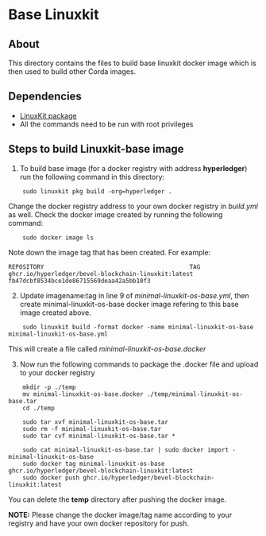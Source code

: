 [//]: # (##############################################################################################)
[//]: # (Copyright Accenture. All Rights Reserved.)
[//]: # (SPDX-License-Identifier: Apache-2.0)
[//]: # (##############################################################################################)

# Base Linuxkit #

## About ##
This directory contains the files to build base linuxkit docker image which is then used to build other Corda images.
## Dependencies ##
* [LinuxKit package](https://github.com/linuxkit/linuxkit)
* All the commands need to be run with root privileges
	
## Steps to build Linuxkit-base image ##

1. To build base image (for a docker registry with address **hyperledger**) run the following command in this directory:
```	
    sudo linuxkit pkg build -org=hyperledger .
```
Change the docker registry address to your own docker registry in *build.yml* as well.
Check the docker image created by running the following command:
```
	sudo docker image ls
```
Note down the image tag that has been created. For example:
```
REPOSITORY                                         TAG                                              
ghcr.io/hyperledger/bevel-blockchain-linuxkit:latest   fb47dcbf8534bce1de86715569deaa42a5bb10f3  
```       

2. Update imagename:tag in line 9 of *minimal-linuxkit-os-base.yml*, then create minimal-linuxkit-os-base docker image refering to this base image created above.
```
    sudo linuxkit build -format docker -name minimal-linuxkit-os-base minimal-linuxkit-os-base.yml
```
This will create a file called *minimal-linuxkit-os-base.docker*

3. Now run the following commands to package the .docker file and upload to your docker registry

```
	mkdir -p ./temp
	mv minimal-linuxkit-os-base.docker ./temp/minimal-linuxkit-os-base.tar
	cd ./temp

	sudo tar xvf minimal-linuxkit-os-base.tar
	sudo rm -f minimal-linuxkit-os-base.tar
	sudo tar cvf minimal-linuxkit-os-base.tar *

	sudo cat minimal-linuxkit-os-base.tar | sudo docker import - minimal-linuxkit-os-base 
	sudo docker tag minimal-linuxkit-os-base ghcr.io/hyperledger/bevel-blockchain-linuxkit:latest
	sudo docker push ghcr.io/hyperledger/bevel-blockchain-linuxkit:latest
```
You can delete the **temp** directory after pushing the docker image.

**NOTE:** Please change the docker image/tag name according to your registry and have your own docker repository for push.
